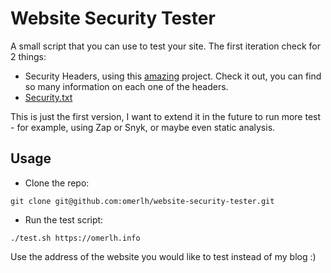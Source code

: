 # Website Security Tester
A small script that you can use to test your site.
The first iteration check for 2 things:
 - Security Headers, using this [amazing](https://github.com/koenbuyens/securityheaders) project. Check it out, you can find so many information on each one of the headers.
 - [Security.txt](https://securitytxt.org/)

 This is just the first version, I want to extend it in the future to run more test - for example, using Zap or Snyk, or maybe even static analysis. 

## Usage
* Clone the repo:
```
git clone git@github.com:omerlh/website-security-tester.git
```
* Run the test script:
```
./test.sh https://omerlh.info
```
Use the address of the website you would like to test instead of my blog :)